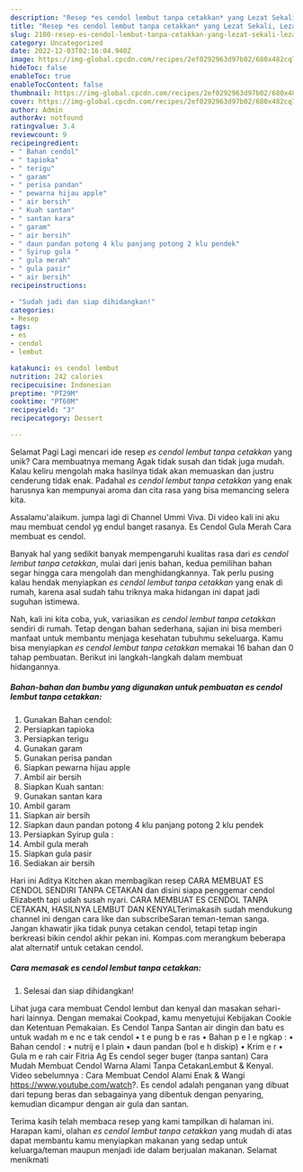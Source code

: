 ```yaml
---
description: "Resep *es cendol lembut tanpa cetakkan* yang Lezat Sekali, Lezat"
title: "Resep *es cendol lembut tanpa cetakkan* yang Lezat Sekali, Lezat"
slug: 2100-resep-es-cendol-lembut-tanpa-cetakkan-yang-lezat-sekali-lezat
category: Uncategorized
date: 2022-12-03T02:16:04.940Z
image: https://img-global.cpcdn.com/recipes/2ef0292963d97b02/680x482cq70/es-cendol-lembut-tanpa-cetakkan-foto-resep-utama.jpg
hideToc: false
enableToc: true
enableTocContent: false
thumbnail: https://img-global.cpcdn.com/recipes/2ef0292963d97b02/680x482cq70/es-cendol-lembut-tanpa-cetakkan-foto-resep-utama.jpg
cover: https://img-global.cpcdn.com/recipes/2ef0292963d97b02/680x482cq70/es-cendol-lembut-tanpa-cetakkan-foto-resep-utama.jpg
author: Admin
authorAv: notfound
ratingvalue: 3.4
reviewcount: 9
recipeingredient:
- " Bahan cendol"
- " tapioka"
- " terigu"
- " garam"
- " perisa pandan"
- " pewarna hijau apple"
- " air bersih"
- " Kuah santan"
- " santan kara"
- " garam"
- " air bersih"
- " daun pandan potong 4 klu panjang potong 2 klu pendek"
- " Syirup gula "
- " gula merah"
- " gula pasir"
- " air bersih"
recipeinstructions:

- "Sudah jadi dan siap dihidangkan!"
categories:
- Resep
tags:
- es
- cendol
- lembut

katakunci: es cendol lembut 
nutrition: 242 calories
recipecuisine: Indonesian
preptime: "PT29M"
cooktime: "PT60M"
recipeyield: "3"
recipecategory: Dessert

---
```



Selamat Pagi Lagi mencari ide resep *es cendol lembut tanpa cetakkan* yang unik? Cara membuatnya memang Agak tidak susah dan tidak juga mudah. Kalau keliru mengolah maka hasilnya tidak akan memuaskan dan justru cenderung tidak enak. Padahal *es cendol lembut tanpa cetakkan* yang enak harusnya kan mempunyai aroma dan cita rasa yang bisa memancing selera kita.


Assalamu&#39;alaikum. jumpa lagi di Channel Ummi Viva. Di video kali ini aku mau membuat cendol yg endul banget rasanya. Es Cendol Gula Merah Cara membuat es cendol.

Banyak hal yang sedikit banyak mempengaruhi kualitas rasa dari *es cendol lembut tanpa cetakkan*, mulai dari jenis bahan, kedua pemilihan bahan segar hingga cara mengolah dan menghidangkannya. Tak perlu pusing kalau hendak menyiapkan *es cendol lembut tanpa cetakkan* yang enak di rumah, karena asal sudah tahu triknya maka hidangan ini dapat jadi suguhan istimewa.


Nah, kali ini kita coba, yuk, variasikan *es cendol lembut tanpa cetakkan* sendiri di rumah. Tetap dengan bahan sederhana, sajian ini bisa memberi manfaat untuk membantu menjaga kesehatan tubuhmu sekeluarga. Kamu bisa menyiapkan *es cendol lembut tanpa cetakkan* memakai 16 bahan dan 0 tahap pembuatan. Berikut ini langkah-langkah dalam membuat hidangannya.

<!--inarticleads1-->

##### Bahan-bahan dan bumbu yang digunakan untuk pembuatan *es cendol lembut tanpa cetakkan*:

1. Gunakan  Bahan cendol:
1. Persiapkan  tapioka
1. Persiapkan  terigu
1. Gunakan  garam
1. Gunakan  perisa pandan
1. Siapkan  pewarna hijau apple
1. Ambil  air bersih
1. Siapkan  Kuah santan:
1. Gunakan  santan kara
1. Ambil  garam
1. Siapkan  air bersih
1. Siapkan  daun pandan potong 4 klu panjang potong 2 klu pendek
1. Persiapkan  Syirup gula :
1. Ambil  gula merah
1. Siapkan  gula pasir
1. Sediakan  air bersih


Hari ini Aditya Kitchen akan membagikan resep CARA MEMBUAT ES CENDOL SENDIRI TANPA CETAKAN dan disini siapa penggemar cendol Elizabeth tapi udah susah nyari. CARA MEMBUAT ES CENDOL TANPA CETAKAN, HASILNYA LEMBUT DAN KENYALTerimakasih sudah mendukung channel ini dengan cara like dan subscribeSaran teman-teman sanga. Jangan khawatir jika tidak punya cetakan cendol, tetapi tetap ingin berkreasi bikin cendol akhir pekan ini. Kompas.com merangkum beberapa alat alternatif untuk cetakan cendol. 

<!--inarticleads2-->

##### Cara memasak *es cendol lembut tanpa cetakkan*:


1. Selesai dan siap dihidangkan!

Lihat juga cara membuat Cendol lembut dan kenyal dan masakan sehari-hari lainnya. Dengan memakai Cookpad, kamu menyetujui Kebijakan Cookie dan Ketentuan Pemakaian. Es Cendol Tanpa Santan air dingin dan batu es untuk wadah m e nc e tak cendol • t e pung b e ras • Bahan p e l e ngkap : • Bahan cendol : • nutrij e l plain • daun pandan (bol e h diskip) • Krim e r • Gula m e rah cair Fitria Ag Es cendol seger buger (tanpa santan) Cara Mudah Membuat Cendol Warna Alami Tanpa CetakanLembut &amp; Kenyal. Video sebelumnya : Cara Membuat Cendol Alami Enak &amp; Wangi https://www.youtube.com/watch?. Es cendol adalah penganan yang dibuat dari tepung beras dan sebagainya yang dibentuk dengan penyaring, kemudian dicampur dengan air gula dan santan. 

Terima kasih telah membaca resep yang kami tampilkan di halaman ini. Harapan kami, olahan *es cendol lembut tanpa cetakkan* yang mudah di atas dapat membantu kamu menyiapkan makanan yang sedap untuk keluarga/teman maupun menjadi ide dalam berjualan makanan. Selamat menikmati
